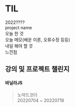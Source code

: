 # TIL
2022????  
project name  
오늘 한 것   
오늘 메모(배운 이론, 오류수정 등등)  
내일 해야 할 것  
느낀점  

강의 및 프로젝트 챌린지
---
#### 바닐라JS   
> 노마드코더   
> 20220704 ~ 20220718   
